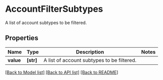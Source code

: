 # AccountFilterSubtypes

A list of account subtypes to be filtered.

## Properties
Name | Type | Description | Notes
------------ | ------------- | ------------- | -------------
**value** | **[str]** | A list of account subtypes to be filtered. | 

[[Back to Model list]](../README.md#documentation-for-models) [[Back to API list]](../README.md#documentation-for-api-endpoints) [[Back to README]](../README.md)


